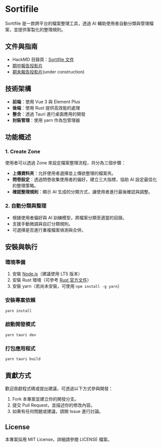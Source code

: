 # Sortifile

Sortifile 是一款跨平台的檔案整理工具，透過 AI 輔助使用者自動分類與管理檔案，並提供客製化的整理規則。

## 文件與指南
- HackMD 目錄頁：[Sortifile 文件](https://hackmd.io/@YTP-2024-Mining/sortifile)
- [期中報告投影片](https://docs.google.com/presentation/d/1h2Ih9h0tkLi1BnFowZ6qX1B0yNWUTPq4N31j9LRhu8Q/edit?usp=sharing)
- [期末報告投影片]()(under construction)

## 技術架構

- **前端**：使用 Vue 3 與 Element Plus
- **後端**：使用 Rust 提供高效能的處理
- **整合**：透過 Tauri 進行桌面應用的開發
- **封裝管理**：使用 yarn 作為包管理器

## 功能概述

### 1. **Create Zone**
使用者可以透過 Zone 來設定檔案整理流程，共分為三個步驟：
- **上傳資料夾**：允許使用者選擇並上傳欲整理的檔案夾。
- **問卷設定**：透過問卷收集使用者的偏好，建立三大指標，協助 AI 設定最佳化的整理策略。
- **確認整理規則**：顯示 AI 生成的分類方式，讓使用者進行最後確認與調整。

### 2. **自動分類與整理**
- 根據使用者偏好與 AI 訓練模型，將檔案分類至適當的目錄。
- 支援手動微調與自訂分類規則。
- 可選擇是否進行重複檔案偵測與合併。

## 安裝與執行

### **環境準備**
1. 安裝 [Node.js](https://nodejs.org/)（建議使用 LTS 版本）
2. 安裝 Rust 環境（可參考 [Rust 官方文件](https://www.rust-lang.org/)）
3. 安裝 yarn（若尚未安裝，可使用 `npm install -g yarn`）

### **安裝專案依賴**
```sh
yarn install
```

### **啟動開發模式**
```sh
yarn tauri dev
```

### **打包應用程式**
```sh
yarn tauri build
```

## 貢獻方式

歡迎貢獻程式碼或提出建議，可透過以下方式參與開發：
1. Fork 本專案並建立你的開發分支。
2. 提交 Pull Request，並描述你的修改內容。
3. 如果有任何問題或建議，請開 Issue 進行討論。

## License

本專案採用 MIT License，詳細請參閱 LICENSE 檔案。

